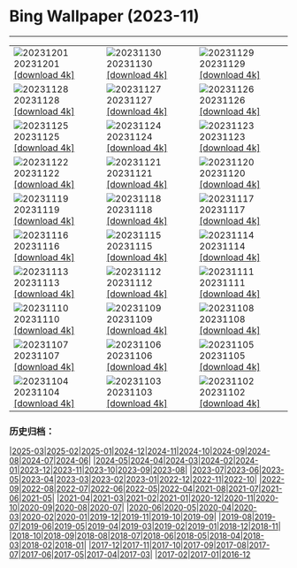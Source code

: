 # Bing Wallpaper (2023-11)
**************

<table><tr><td><img src="https://www.bing.com/th?id=OHR.IcebergAntarctica_EN-IN1184345977_1920x1080.jpg" alt="20231201"> 20231201 <a href="https://www.bing.com/th?id=OHR.IcebergAntarctica_EN-IN1184345977_UHD.jpg">[download 4k]</a></td><td><img src="https://www.bing.com/th?id=OHR.TrotternishStorr_EN-IN9645630131_1920x1080.jpg" alt="20231130"> 20231130 <a href="https://www.bing.com/th?id=OHR.TrotternishStorr_EN-IN9645630131_UHD.jpg">[download 4k]</a></td><td><img src="https://www.bing.com/th?id=OHR.TreeLighting_EN-IN9264601140_1920x1080.jpg" alt="20231129"> 20231129 <a href="https://www.bing.com/th?id=OHR.TreeLighting_EN-IN9264601140_UHD.jpg">[download 4k]</a></td></tr><tr><td><img src="https://www.bing.com/th?id=OHR.VarandhaGhatBhor_EN-IN3063436345_1920x1080.jpg" alt="20231128"> 20231128 <a href="https://www.bing.com/th?id=OHR.VarandhaGhatBhor_EN-IN3063436345_UHD.jpg">[download 4k]</a></td><td><img src="https://www.bing.com/th?id=OHR.RioNegro_EN-IN8200017926_1920x1080.jpg" alt="20231127"> 20231127 <a href="https://www.bing.com/th?id=OHR.RioNegro_EN-IN8200017926_UHD.jpg">[download 4k]</a></td><td><img src="https://www.bing.com/th?id=OHR.BradgateFallow_EN-IN7278653415_1920x1080.jpg" alt="20231126"> 20231126 <a href="https://www.bing.com/th?id=OHR.BradgateFallow_EN-IN7278653415_UHD.jpg">[download 4k]</a></td></tr><tr><td><img src="https://www.bing.com/th?id=OHR.TajoRiver_EN-IN6966241723_1920x1080.jpg" alt="20231125"> 20231125 <a href="https://www.bing.com/th?id=OHR.TajoRiver_EN-IN6966241723_UHD.jpg">[download 4k]</a></td><td><img src="https://www.bing.com/th?id=OHR.HallofMosses_EN-IN9360638768_1920x1080.jpg" alt="20231124"> 20231124 <a href="https://www.bing.com/th?id=OHR.HallofMosses_EN-IN9360638768_UHD.jpg">[download 4k]</a></td><td><img src="https://www.bing.com/th?id=OHR.VictoriaMemorialIndia_EN-IN2578716156_1920x1080.jpg" alt="20231123"> 20231123 <a href="https://www.bing.com/th?id=OHR.VictoriaMemorialIndia_EN-IN2578716156_UHD.jpg">[download 4k]</a></td></tr><tr><td><img src="https://www.bing.com/th?id=OHR.SnakeRiverTeton_EN-IN8458505185_1920x1080.jpg" alt="20231122"> 20231122 <a href="https://www.bing.com/th?id=OHR.SnakeRiverTeton_EN-IN8458505185_UHD.jpg">[download 4k]</a></td><td><img src="https://www.bing.com/th?id=OHR.HelloSeal_EN-IN4183768158_1920x1080.jpg" alt="20231121"> 20231121 <a href="https://www.bing.com/th?id=OHR.HelloSeal_EN-IN4183768158_UHD.jpg">[download 4k]</a></td><td><img src="https://www.bing.com/th?id=OHR.ChapmanAdventure_EN-IN7844405204_1920x1080.jpg" alt="20231120"> 20231120 <a href="https://www.bing.com/th?id=OHR.ChapmanAdventure_EN-IN7844405204_UHD.jpg">[download 4k]</a></td></tr><tr><td><img src="https://www.bing.com/th?id=OHR.FrozenBog_EN-IN7475675289_1920x1080.jpg" alt="20231119"> 20231119 <a href="https://www.bing.com/th?id=OHR.FrozenBog_EN-IN7475675289_UHD.jpg">[download 4k]</a></td><td><img src="https://www.bing.com/th?id=OHR.MilsePolarBear_EN-IN7189578814_1920x1080.jpg" alt="20231118"> 20231118 <a href="https://www.bing.com/th?id=OHR.MilsePolarBear_EN-IN7189578814_UHD.jpg">[download 4k]</a></td><td><img src="https://www.bing.com/th?id=OHR.BadRiver_EN-IN6923977079_1920x1080.jpg" alt="20231117"> 20231117 <a href="https://www.bing.com/th?id=OHR.BadRiver_EN-IN6923977079_UHD.jpg">[download 4k]</a></td></tr><tr><td><img src="https://www.bing.com/th?id=OHR.AthensAcropolis_EN-IN8777145681_1920x1080.jpg" alt="20231116"> 20231116 <a href="https://www.bing.com/th?id=OHR.AthensAcropolis_EN-IN8777145681_UHD.jpg">[download 4k]</a></td><td><img src="https://www.bing.com/th?id=OHR.SarekSweden_EN-IN7855309324_1920x1080.jpg" alt="20231115"> 20231115 <a href="https://www.bing.com/th?id=OHR.SarekSweden_EN-IN7855309324_UHD.jpg">[download 4k]</a></td><td><img src="https://www.bing.com/th?id=OHR.RussellLupines_EN-IN1879361282_1920x1080.jpg" alt="20231114"> 20231114 <a href="https://www.bing.com/th?id=OHR.RussellLupines_EN-IN1879361282_UHD.jpg">[download 4k]</a></td></tr><tr><td><img src="https://www.bing.com/th?id=OHR.OliveOrchard_EN-IN6860940446_1920x1080.jpg" alt="20231113"> 20231113 <a href="https://www.bing.com/th?id=OHR.OliveOrchard_EN-IN6860940446_UHD.jpg">[download 4k]</a></td><td><img src="https://www.bing.com/th?id=OHR.DiwaliAyodhya_EN-IN0905381665_1920x1080.jpg" alt="20231112"> 20231112 <a href="https://www.bing.com/th?id=OHR.DiwaliAyodhya_EN-IN0905381665_UHD.jpg">[download 4k]</a></td><td><img src="https://www.bing.com/th?id=OHR.FishingNetsKochi_EN-IN7237495596_1920x1080.jpg" alt="20231111"> 20231111 <a href="https://www.bing.com/th?id=OHR.FishingNetsKochi_EN-IN7237495596_UHD.jpg">[download 4k]</a></td></tr><tr><td><img src="https://www.bing.com/th?id=OHR.BadlandsSunrise_EN-IN3577388637_1920x1080.jpg" alt="20231110"> 20231110 <a href="https://www.bing.com/th?id=OHR.BadlandsSunrise_EN-IN3577388637_UHD.jpg">[download 4k]</a></td><td><img src="https://www.bing.com/th?id=OHR.NorwayBirch_EN-IN3209177079_1920x1080.jpg" alt="20231109"> 20231109 <a href="https://www.bing.com/th?id=OHR.NorwayBirch_EN-IN3209177079_UHD.jpg">[download 4k]</a></td><td><img src="https://www.bing.com/th?id=OHR.ManateeMama_EN-IN2707543582_1920x1080.jpg" alt="20231108"> 20231108 <a href="https://www.bing.com/th?id=OHR.ManateeMama_EN-IN2707543582_UHD.jpg">[download 4k]</a></td></tr><tr><td><img src="https://www.bing.com/th?id=OHR.KirkilaiTower_EN-IN6989463943_1920x1080.jpg" alt="20231107"> 20231107 <a href="https://www.bing.com/th?id=OHR.KirkilaiTower_EN-IN6989463943_UHD.jpg">[download 4k]</a></td><td><img src="https://www.bing.com/th?id=OHR.LagoPehoe_EN-IN2054677238_1920x1080.jpg" alt="20231106"> 20231106 <a href="https://www.bing.com/th?id=OHR.LagoPehoe_EN-IN2054677238_UHD.jpg">[download 4k]</a></td><td><img src="https://www.bing.com/th?id=OHR.SilencioSpain_EN-IN1715167974_1920x1080.jpg" alt="20231105"> 20231105 <a href="https://www.bing.com/th?id=OHR.SilencioSpain_EN-IN1715167974_UHD.jpg">[download 4k]</a></td></tr><tr><td><img src="https://www.bing.com/th?id=OHR.BisonSnow_EN-IN1261455789_1920x1080.jpg" alt="20231104"> 20231104 <a href="https://www.bing.com/th?id=OHR.BisonSnow_EN-IN1261455789_UHD.jpg">[download 4k]</a></td><td><img src="https://www.bing.com/th?id=OHR.SeaNettles_EN-IN0921605291_1920x1080.jpg" alt="20231103"> 20231103 <a href="https://www.bing.com/th?id=OHR.SeaNettles_EN-IN0921605291_UHD.jpg">[download 4k]</a></td><td><img src="https://www.bing.com/th?id=OHR.DeathValleySalt_EN-IN7646082145_1920x1080.jpg" alt="20231102"> 20231102 <a href="https://www.bing.com/th?id=OHR.DeathValleySalt_EN-IN7646082145_UHD.jpg">[download 4k]</a></td></tr></table>

### 历史归档：

|[2025-03](/../2025-03/2025-03.md)|[2025-02](/../2025-02/2025-02.md)|[2025-01](/../2025-01/2025-01.md)|[2024-12](/../2024-12/2024-12.md)|[2024-11](/../2024-11/2024-11.md)|[2024-10](/../2024-10/2024-10.md)|[2024-09](/../2024-09/2024-09.md)|[2024-08](/../2024-08/2024-08.md)|[2024-07](/../2024-07/2024-07.md)|[2024-06](/../2024-06/2024-06.md)|
|[2024-05](/../2024-05/2024-05.md)|[2024-04](/../2024-04/2024-04.md)|[2024-03](/../2024-03/2024-03.md)|[2024-02](/../2024-02/2024-02.md)|[2024-01](/../2024-01/2024-01.md)|[2023-12](/../2023-12/2023-12.md)|[2023-11](/2023-11.md)|[2023-10](/../2023-10/2023-10.md)|[2023-09](/../2023-09/2023-09.md)|[2023-08](/../2023-08/2023-08.md)|
|[2023-07](/../2023-07/2023-07.md)|[2023-06](/../2023-06/2023-06.md)|[2023-05](/../2023-05/2023-05.md)|[2023-04](/../2023-04/2023-04.md)|[2023-03](/../2023-03/2023-03.md)|[2023-02](/../2023-02/2023-02.md)|[2023-01](/../2023-01/2023-01.md)|[2022-12](/../2022-12/2022-12.md)|[2022-11](/../2022-11/2022-11.md)|[2022-10](/../2022-10/2022-10.md)|
|[2022-09](/../2022-09/2022-09.md)|[2022-08](/../2022-08/2022-08.md)|[2022-07](/../2022-07/2022-07.md)|[2022-06](/../2022-06/2022-06.md)|[2022-05](/../2022-05/2022-05.md)|[2022-04](/../2022-04/2022-04.md)|[2021-08](/../2021-08/2021-08.md)|[2021-07](/../2021-07/2021-07.md)|[2021-06](/../2021-06/2021-06.md)|[2021-05](/../2021-05/2021-05.md)|
|[2021-04](/../2021-04/2021-04.md)|[2021-03](/../2021-03/2021-03.md)|[2021-02](/../2021-02/2021-02.md)|[2021-01](/../2021-01/2021-01.md)|[2020-12](/../2020-12/2020-12.md)|[2020-11](/../2020-11/2020-11.md)|[2020-10](/../2020-10/2020-10.md)|[2020-09](/../2020-09/2020-09.md)|[2020-08](/../2020-08/2020-08.md)|[2020-07](/../2020-07/2020-07.md)|
|[2020-06](/../2020-06/2020-06.md)|[2020-05](/../2020-05/2020-05.md)|[2020-04](/../2020-04/2020-04.md)|[2020-03](/../2020-03/2020-03.md)|[2020-02](/../2020-02/2020-02.md)|[2020-01](/../2020-01/2020-01.md)|[2019-12](/../2019-12/2019-12.md)|[2019-11](/../2019-11/2019-11.md)|[2019-10](/../2019-10/2019-10.md)|[2019-09](/../2019-09/2019-09.md)|
|[2019-08](/../2019-08/2019-08.md)|[2019-07](/../2019-07/2019-07.md)|[2019-06](/../2019-06/2019-06.md)|[2019-05](/../2019-05/2019-05.md)|[2019-04](/../2019-04/2019-04.md)|[2019-03](/../2019-03/2019-03.md)|[2019-02](/../2019-02/2019-02.md)|[2019-01](/../2019-01/2019-01.md)|[2018-12](/../2018-12/2018-12.md)|[2018-11](/../2018-11/2018-11.md)|
|[2018-10](/../2018-10/2018-10.md)|[2018-09](/../2018-09/2018-09.md)|[2018-08](/../2018-08/2018-08.md)|[2018-07](/../2018-07/2018-07.md)|[2018-06](/../2018-06/2018-06.md)|[2018-05](/../2018-05/2018-05.md)|[2018-04](/../2018-04/2018-04.md)|[2018-03](/../2018-03/2018-03.md)|[2018-02](/../2018-02/2018-02.md)|[2018-01](/../2018-01/2018-01.md)|
|[2017-12](/../2017-12/2017-12.md)|[2017-11](/../2017-11/2017-11.md)|[2017-10](/../2017-10/2017-10.md)|[2017-09](/../2017-09/2017-09.md)|[2017-08](/../2017-08/2017-08.md)|[2017-07](/../2017-07/2017-07.md)|[2017-06](/../2017-06/2017-06.md)|[2017-05](/../2017-05/2017-05.md)|[2017-04](/../2017-04/2017-04.md)|[2017-03](/../2017-03/2017-03.md)|
|[2017-02](/../2017-02/2017-02.md)|[2017-01](/../2017-01/2017-01.md)|[2016-12](/../2016-12/2016-12.md)
